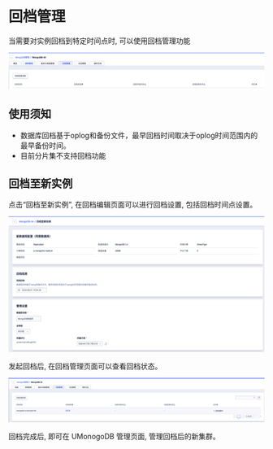 

# 回档管理

当需要对实例回档到特定时间点时, 可以使用回档管理功能

![image](/images/recover/mongodb_20230801_11.png)

## 使用须知

- 数据库回档基于oplog和备份文件，最早回档时间取决于oplog时间范围内的最早备份时间。
- 目前分片集不支持回档功能

## 回档至新实例

点击“回档至新实例”, 在回档编辑页面可以进行回档设置, 包括回档时间点设置。

![image](/images/recover/mongodb_20230801_12.png)

发起回档后, 在回档管理页面可以查看回档状态。

![image](/images/recover/mongodb_20230801_13.png)

回档完成后, 即可在 UMonogoDB 管理页面, 管理回档后的新集群。

